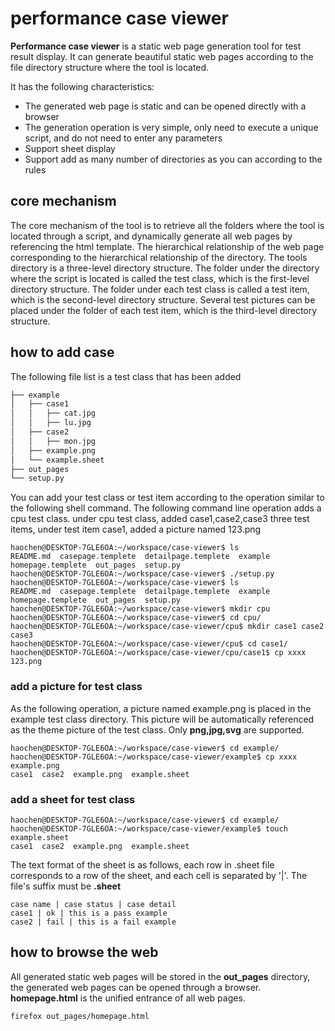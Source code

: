 # performance case viewer

**Performance case viewer** is a static web page generation tool for test result display. It can generate beautiful static web pages according to the file directory structure where the tool is located.

It has the following characteristics:

- The generated web page is static and can be opened directly with a browser
- The generation operation is very simple, only need to execute a unique script, and do not need to enter any parameters
- Support sheet display
- Support add as many number of directories as you can according to the rules

## core mechanism

The core mechanism of the tool is to retrieve all the folders where the tool is located through a script, and dynamically generate all web pages by referencing the html template. The hierarchical relationship of the web page corresponding to the hierarchical relationship of the directory. The tools directory is a three-level directory structure. The folder under the directory where the script is located is called the test class, which is the first-level directory structure. The folder under each test class is called a test item, which is the second-level directory structure. Several test pictures can be placed under the folder of each test item, which is the third-level directory structure.

## how to add case

The following file list is a test class that has been added

```txt
├── example
│   ├── case1
│   │   ├── cat.jpg
│   │   ├── lu.jpg
│   ├── case2
│   │   ├── mon.jpg
│   ├── example.png
│   └── example.sheet
├── out_pages
└── setup.py
```

You can add your test class or test item according to the operation similar to the following shell command. The following command line operation adds a cpu test class. under cpu test class, added case1,case2,case3 three test items, under test item case1, added a picture named 123.png

```shell
haochen@DESKTOP-7GLE6OA:~/workspace/case-viewer$ ls
README.md  casepage.templete  detailpage.templete  example  homepage.templete  out_pages  setup.py
haochen@DESKTOP-7GLE6OA:~/workspace/case-viewer$ ./setup.py
haochen@DESKTOP-7GLE6OA:~/workspace/case-viewer$ ls
README.md  casepage.templete  detailpage.templete  example  homepage.templete  out_pages  setup.py
haochen@DESKTOP-7GLE6OA:~/workspace/case-viewer$ mkdir cpu
haochen@DESKTOP-7GLE6OA:~/workspace/case-viewer$ cd cpu/
haochen@DESKTOP-7GLE6OA:~/workspace/case-viewer/cpu$ mkdir case1 case2 case3
haochen@DESKTOP-7GLE6OA:~/workspace/case-viewer/cpu$ cd case1/
haochen@DESKTOP-7GLE6OA:~/workspace/case-viewer/cpu/case1$ cp xxxx 123.png
```

### add a picture for test class

As the following operation, a picture named example.png is placed in the example test class directory.
This picture will be automatically referenced as the theme picture of the test class. Only **png,jpg,svg** are supported.

```shell
haochen@DESKTOP-7GLE6OA:~/workspace/case-viewer$ cd example/
haochen@DESKTOP-7GLE6OA:~/workspace/case-viewer/example$ cp xxxx example.png
case1  case2  example.png  example.sheet
```

### add a sheet for test class

```shell
haochen@DESKTOP-7GLE6OA:~/workspace/case-viewer$ cd example/
haochen@DESKTOP-7GLE6OA:~/workspace/case-viewer/example$ touch example.sheet
case1  case2  example.png  example.sheet
```

The text format of the sheet is as follows, each row in .sheet file corresponds to a row of the sheet, and each cell is separated by '|'. The file's suffix must be **.sheet**

```text
case name | case status | case detail
case1 | ok | this is a pass example
case2 | fail | this is a fail example
```

## how to browse the web

All generated static web pages will be stored in the **out_pages** directory, the generated web pages can be opened through a browser. **homepage.html** is the unified entrance of all web pages.

```shell
firefox out_pages/homepage.html
```
